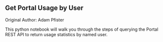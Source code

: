 ## Get Portal Usage by User

Original Author: Adam Pfister

This python notebook will walk you through the steps of querying the Portal REST API to return usage statistics by named user.
